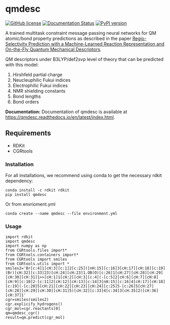 # qmdesc

[![GitHub license](https://img.shields.io/github/license/yanfeiguan/qmdesc)](https://github.com/yanfeiguan/qmdesc/blob/master/LICENSE)
[![Documentation Status](https://readthedocs.org/projects/qmdesc/badge/?version=latest)](https://qmdesc.readthedocs.io/en/latest/?badge=latest)
[![PyPI version](https://badge.fury.io/py/qmdesc.svg)](https://badge.fury.io/py/qmdesc)


A trained multitask constraint message passing neural networks 
for QM atomic/bond property predictions as described in the paper 
[Regio-Selectivity Prediction with a Machine-Learned Reaction Representation and On-the-Fly Quantum Mechanical Descriptors](https://doi.org/10.26434/chemrxiv.12907316.v1).

QM descriptors under B3LYP/def2svp level of theory that can be predicted with this model:
1. Hirshfeld partial charge
2. Neucleuphilic Fukui indices
3. Electrophilic Fukui indices
4. NMR shielding constants
5. Bond lengths
6. Bond orders

**Documentation:** Documentation of qmdesc is available at https://qmdesc.readthedocs.io/en/latest/index.html.

## Requirements

* RDKit
* CGRtools

### Installation
For all installations, we recommend using conda to get the necessary rdkit dependency:
```console
conda install -c rdkit rdkit
pip install qmdesc
```

Or from envrioment.yml 
```console
conda create --name qmdesc --file environment.yml
```
### Usage
```console
import rdkit
import qmdesc
import numpy as np
from CGRtools.files import*
from CGRtools.containers import*
from CGRtools import smiles
from CGRtools.utils import *
smiles2='Br[c:4]1[cH:3][c:1]2[c:25]([nH:15][c:16]3[cH:17][cH:18][c:19](Br)[cH:32][c:33]23)[cH:24][cH:23]1.OB(O)[c:26]1[cH:27][cH:28][cH:29][cH:30][cH:31]1>>[cH:1]1[cH:2][cH:3][c:4](-[c:5]2[cH:6][cH:7][cH:8][cH:9][c:10]2-[c:11]2[cH:12][cH:13][c:14]3[nH:15][c:16]4[cH:17][cH:18][c:19](-[c:20]5[cH:21][cH:22][cH:23][cH:24][c:25]5-[c:26]5[cH:27][cH:28][cH:29][cH:30][cH:31]5)[cH:32][c:33]4[c:34]3[cH:35]2)[cH:36][cH:37]1'
cgr=smiles(smiles2)
cgr.explicify_hydrogens()
cgr_mol=cgr.reactants[0]
qm=qmdesc_cgr()
result=qm.predict(cgr_mol)
```

